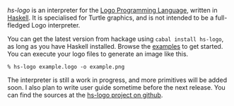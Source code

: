 _hs-logo_ is an interpreter for the [Logo Programming Language][logo], written
in [Haskell]. It is specialised for Turtle graphics, and is not intended to be a
full-fledged Logo interpreter.

[logo]: http://www.cs.berkeley.edu/~bh/logo.html
[Haskell]: http://haskell.org

You can get the latest version from hackage using `cabal install hs-logo`, as
long as you have Haskell installed. Browse the [examples] to get started. You
can execute your logo files to generate an image like this.

[examples]: examples.html

~~~
% hs-logo example.logo -o example.png
~~~

The interpreter is still a work in progress, and more primitives will be added
soon. I also plan to write user guide sometime before the next release. You can
find the sources at the [hs-logo project on github][github].

[github]: http://github.com/deepakjois/hs-logo

